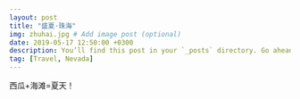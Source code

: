 ```yaml
---
layout: post
title: "盛夏·珠海"
img: zhuhai.jpg # Add image post (optional)
date: 2019-05-17 12:50:00 +0300
description: You’ll find this post in your `_posts` directory. Go ahead and edit it and re-build the site to see your changes. # Add post description (optional)
tag: [Travel, Nevada]
---
```

西瓜+海滩=夏天！